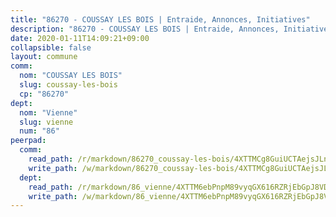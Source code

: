 ```yaml
---
title: "86270 - COUSSAY LES BOIS | Entraide, Annonces, Initiatives"
description: "86270 - COUSSAY LES BOIS | Entraide, Annonces, Initiatives"
date: 2020-01-11T14:09:21+09:00
collapsible: false
layout: commune
comm:
  nom: "COUSSAY LES BOIS"
  slug: coussay-les-bois
  cp: "86270"
dept:
  nom: "Vienne"
  slug: vienne
  num: "86"
peerpad:
  comm:
    read_path: /r/markdown/86270_coussay-les-bois/4XTTMCg8GuiUCTAejsJLnDmrtuY6o9n1kK2FrP2rM9aVQQk7S
    write_path: /w/markdown/86270_coussay-les-bois/4XTTMCg8GuiUCTAejsJLnDmrtuY6o9n1kK2FrP2rM9aVQQk7S-K3TgUxxwziPz4ZwvAysozoJkeRtCVFQ3s9vy4dZzsWngMV5VYm7CXoJi4hGsNcykSnkdnhVa181QC9wcwsQFmY9kLN5WXeGWyKrBqFofegUinTDdty6Eyu7wrsfNJRT2796AK8u6
  dept:
    read_path: /r/markdown/86_vienne/4XTTM6ebPnpM89vyqGX616RZRjEbGpJ8VDNVdSCrMHCb86ALN
    write_path: /w/markdown/86_vienne/4XTTM6ebPnpM89vyqGX616RZRjEbGpJ8VDNVdSCrMHCb86ALN-K3TgUEmU2PzobkNvYrNtR4DXtgm1qYeknzdEZmszmUFpRSMDjV62q8xZv1nUQEJqGnnT9H399N9TnzZMyT3rgAM3pHPbqGxVD33vWNzCSkbf2kxHwBfenpixiJuwbWaCBERwmNeA
---
```


